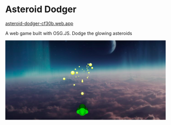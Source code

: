 # Asteroid Dodger
<a href="https://asteroid-dodger-cf30b.web.app" target="_blank"> asteroid-dodger-cf30b.web.app </a>

A web game built with OSG.JS. Dodge the glowing asteroids  

![image](https://github.com/eoinoreilly30/asteroid-dodger/blob/master/public/res/asteroid_dodger.png)
